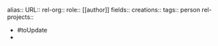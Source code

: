 alias::
URL::
rel-org::
role:: [[author]]
fields::
creations::
tags:: person
rel-projects::


- #toUpdate
-
